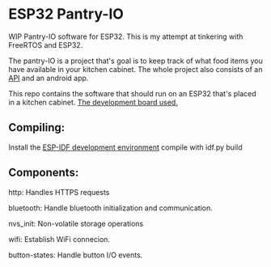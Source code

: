 # ESP32 Pantry-IO
WIP Pantry-IO software for ESP32. This is my attempt at tinkering with FreeRTOS and ESP32.

The pantry-IO is a project that's goal is to keep track of what food items you have
available in your kitchen cabinet.
The whole project also consists of an [API](https://github.com/salmmike/pantry-io-api) and an android app.

This repo contains the software that should run on an ESP32 that's placed in a kitchen cabinet.
[The development board used.](https://www.partco.fi/en/development-boards/esp/20179-esp32-wifible.html)

## Compiling:
Install the [ESP-IDF development environment](https://github.com/espressif/esp-idf)
compile with idf.py build

## Components:
http:
    Handles HTTPS requests

bluetooth:
    Handle bluetooth initialization and communication.

nvs\_init:
    Non-volatile storage operations

wifi:
    Establish WiFi connecion.

button-states:
    Handle button I/O events.

